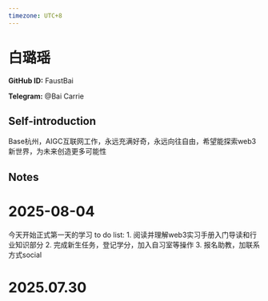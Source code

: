 ```yaml
---
timezone: UTC+8
---
```


# 白璐瑶

**GitHub ID:** FaustBai

**Telegram:** @Bai Carrie

## Self-introduction

Base杭州，AIGC互联网工作，永远充满好奇，永远向往自由，希望能探索web3新世界，为未来创造更多可能性

## Notes

<!-- Content_START -->
# 2025-08-04

今天开始正式第一天的学习 to do list: 1. 阅读并理解web3实习手册入门导读和行业知识部分 2. 完成新生任务，登记学分，加入自习室等操作 3. 报名助教，加联系方式social


# 2025.07.30


<!-- Content_END -->
